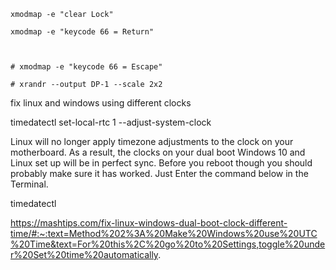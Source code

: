 
    xmodmap -e "clear Lock"

    xmodmap -e "keycode 66 = Return"



    # xmodmap -e "keycode 66 = Escape"

    # xrandr --output DP-1 --scale 2x2



fix linux and windows using different clocks

timedatectl set-local-rtc 1 --adjust-system-clock

Linux will no longer apply timezone adjustments to the clock on your motherboard. As a result, the clocks on your dual boot Windows 10 and Linux set up will be in perfect sync. Before you reboot though you should probably make sure it has worked. Just Enter the command below in the Terminal.

timedatectl

https://mashtips.com/fix-linux-windows-dual-boot-clock-different-time/#:~:text=Method%202%3A%20Make%20Windows%20use%20UTC%20Time&text=For%20this%2C%20go%20to%20Settings,toggle%20under%20Set%20time%20automatically.
